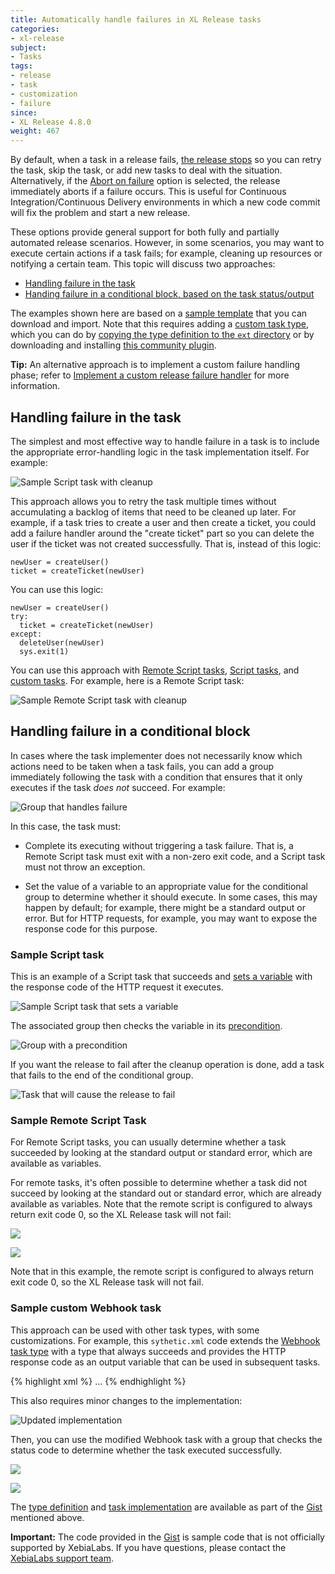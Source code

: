 ```yaml
---
title: Automatically handle failures in XL Release tasks
categories:
- xl-release
subject:
- Tasks
tags:
- release
- task
- customization
- failure
since:
- XL Release 4.8.0
weight: 467
---
```


By default, when a task in a release fails, [the release stops](/xl-release/concept/release-life-cycle.html) so you can retry the task, skip the task, or add new tasks to deal with the situation. Alternatively, if the [Abort on failure](/xl-release/how-to/configure-release-properties.html) option is selected, the release immediately aborts if a failure occurs. This is useful for Continuous Integration/Continuous Delivery environments in which a new code commit will fix the problem and start a new release.

These options provide general support for both fully and partially automated release scenarios. However, in some scenarios, you may want to execute certain actions if a task fails; for example, cleaning up resources or notifying a certain team. This topic will discuss two approaches:

* [Handling failure in the task](#handling-failure-in-the-task)
* [Handing failure in a conditional block, based on the task status/output](#handling-failure-in-a-conditional-block)

The examples shown here are based on a [sample template](https://gist.github.com/xlcommunity/a289a5a766fde13c1614/raw/c407e554521f32d91c8f879cd70bbfb080bed409/handling-task-failure-examples.xlr) that you can download and import. Note that this requires adding a [custom task type](/xl-release/how-to/create-custom-task-types.html), which you can do by [copying the type definition to the `ext` directory](/xl-release/how-to/create-custom-task-types.html#defining-a-custom-task) or by downloading and installing [this community plugin](https://gist.github.com/xlcommunity/a289a5a766fde13c1614/raw/c407e554521f32d91c8f879cd70bbfb080bed409/xlr-acme-webhook-2016-02-20.jar).

**Tip:** An alternative approach is to implement a custom failure handling phase; refer to [Implement a custom release failure handler](/xl-release/how-to/implement-a-custom-failure-handler.html) for more information.

## Handling failure in the task

The simplest and most effective way to handle failure in a task is to include the appropriate error-handling logic in the task implementation itself. For example:

![Sample Script task with cleanup](../images/automatically-handle-failures/handle-failures-script-task-clean-up.png)

This approach allows you to retry the task multiple times without accumulating a backlog of items that need to be cleaned up later. For example, if a task tries to create a user and then create a ticket, you could add a failure handler around the "create ticket" part so you can delete the user if the ticket was not created successfully. That is, instead of this logic:

    newUser = createUser()
    ticket = createTicket(newUser)

You can use this logic:

    newUser = createUser()
    try:
      ticket = createTicket(newUser)
    except:
      deleteUser(newUser)
      sys.exit(1)

You can use this approach with [Remote Script tasks](/xl-release/how-to/remote-script-plugin.html), [Script tasks](/xl-release/how-to/create-a-script-task.html), and [custom tasks](/xl-release/how-to/create-custom-task-types.html). For example, here is a Remote Script task:

![Sample Remote Script task with cleanup](../images/automatically-handle-failures/handle-failures-remote-task-clean-up.png)

## Handling failure in a conditional block

In cases where the task implementer does not necessarily know which actions need to be taken when a task fails, you can add a group immediately following the task with a condition that ensures that it only executes if the task *does not* succeed. For example:

![Group that handles failure](../images/automatically-handle-failures/handle-failures-conditional-block.png)

In this case, the task must:

* Complete its executing without triggering a task failure. That is, a Remote Script task must exit with a non-zero exit code, and a Script task must not throw an exception.

* Set the value of a variable to an appropriate value for the conditional group to determine whether it should execute. In some cases, this may happen by default; for example, there might be a standard output or error. But for HTTP requests, for example, you may want to expose the response code for this purpose.

### Sample Script task

This is an example of a Script task that succeeds and [sets a variable](/xl-release/how-to/create-a-script-task.html) with the response code of the HTTP request it executes.

![Sample Script task that sets a variable](../images/automatically-handle-failures/handle-failures-script-task-set-variable.png)

The associated group then checks the variable in its [precondition](/xl-release/how-to/set-a-precondition-on-a-task.html).

![Group with a precondition](../images/automatically-handle-failures/handle-failures-script-task-set-variable-precondition.png)

If you want the release to fail after the cleanup operation is done, add a task that fails to the end of the conditional group.

![Task that will cause the release to fail](../images/automatically-handle-failures/handle-failures-script-task-set-variable-add-precondition.png)

### Sample Remote Script Task

For Remote Script tasks, you can usually determine whether a task succeeded by looking at the standard output or standard error, which are available as variables.

For remote tasks, it's often possible to determine whether a task did not succeed by looking at the standard out or standard error, which are already available as variables. Note that the remote script is configured to always return exit code 0, so the XL Release task will not fail:

![](../images/automatically-handle-failures/handle-failures-remote-task-no-fail-01.png)

![](../images/automatically-handle-failures/handle-failures-remote-task-no-fail-02.png)

Note that in this example, the remote script is configured to always return exit code 0, so the XL Release task will not fail.

### Sample custom Webhook task

This approach can be used with other task types, with some customizations. For example, this `sythetic.xml` code extends the [Webhook task type](/xl-release/how-to/create-a-webhook-task.html) with a type that always succeeds and provides the HTTP response code as an output variable that can be used in subsequent tasks.

{% highlight xml %}
<type type="acme.JsonWebhook" extends="webhook.JsonWebhook">
    ...
    <property name="statusCode" kind="integer" category="output" required="false"
      description="The HTTP status code of the response" />
    <property name="alwaysSucceed" kind="boolean" category="input"
      required="false" default="false" description="If checked, this task will
        succeed irrespective of the HTTP response code. The 'statusCode' output
        property can be checked by subsequent tasks to determine whether the call
        was actually successful." />
</type>
{% endhighlight %}

This also requires minor changes to the implementation:

![Updated implementation](../images/automatically-handle-failures/handle-failures-remote-task-update.png)

Then, you can use the modified Webhook task with a group that checks the status code to determine whether the task executed successfully.

![](../images/automatically-handle-failures/handle-failures-webhook-task-no-fail-01.png)

![](../images/automatically-handle-failures/handle-failures-webhook-task-no-fail-02.png)

The [type definition](https://gist.github.com/xlcommunity/a289a5a766fde13c1614#file-synthetic-snippet-xml) and [task implementation](https://gist.github.com/xlcommunity/a289a5a766fde13c1614#file-jsonwebhook-py) are available as part of the [Gist](https://gist.github.com/xlcommunity/a289a5a766fde13c1614) mentioned above.

**Important:** The code provided in the [Gist](https://gist.github.com/xlcommunity/a289a5a766fde13c1614) is sample code that is not officially supported by XebiaLabs. If you have questions, please contact the [XebiaLabs support team](https://support.xebialabs.com).
